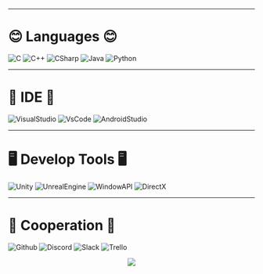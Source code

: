 ***
# 😊 Languages 😊
![C](https://img.shields.io/badge/C_Lang-A8B9CC?style=flat-square&logo=C&logoColor=white) ![C++](https://img.shields.io/badge/C++-00599C?style=flat-square&logo=C%2B%2B&logoColor=white) ![CSharp](https://img.shields.io/badge/CSharp-239120?style=flat-square&logo=CSharp&logoColor=white) ![Java](https://img.shields.io/badge/Java-004088?style=flat-square&logo=Java&logoColor=white) ![Python](https://img.shields.io/badge/Python-3776AB?style=flat-square&logo=Python&logoColor=white)
***
# 💾 IDE 💾
![VisualStudio](https://img.shields.io/badge/Visual_Studio-5C2D91?style=flat-square&logo=VisualStudio&logoColor=white) ![VsCode](https://img.shields.io/badge/Visual_Studio_Code-007ACC?style=flat-square&logo=VisualStudioCode&logoColor=white) ![AndroidStudio](https://img.shields.io/badge/Android_Studio-3DDC84?style=flat-square&logo=AndroidStudio&logoColor=white)

***
# 🖥️ Develop Tools 🖥️
![Unity](https://img.shields.io/badge/Unity-FFFFFF?style=flat-square&logo=Unity&logoColor=black) ![UnrealEngine](https://img.shields.io/badge/Unreal_Engine-0E1128?style=flat-square&logo=UnrealEngine&logoColor=white) ![WindowAPI](https://img.shields.io/badge/WindowAPI-0078D6?style=flat-square&logo=Windows&logoColor=white) ![DirectX](https://img.shields.io/badge/DirectX-0078D6?style=flat-square&logo=Microsoft&logoColor=white)
***
# 📆 Cooperation 📆
![Github](https://img.shields.io/badge/Github-181717?style=flat-square&logo=Github&logoColor=white) ![Discord](https://img.shields.io/badge/Discord-5865F2?style=flat-square&logo=Discord&logoColor=white) ![Slack](https://img.shields.io/badge/Slack-4A154B?style=flat-square&logo=Slack&logoColor=white) ![Trello](https://img.shields.io/badge/Trello-0052CC?style=flat-square&logo=Trello&logoColor=white) 






<div align=center>
<img src="https://github-readme-stats.vercel.app/api/top-langs/?username=superman2080&layout=compact"><br><br>
</div>
